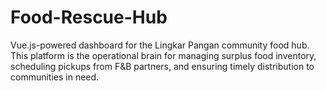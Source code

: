 # Food-Rescue-Hub
Vue.js-powered dashboard for the Lingkar Pangan community food hub. This platform is the operational brain for managing surplus food inventory, scheduling pickups from F&amp;B partners, and ensuring timely distribution to communities in need.
